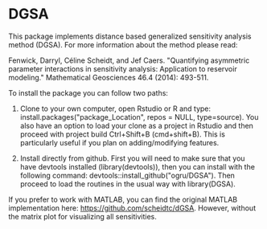 # DGSA

This package implements distance based generalized sensitivity analysis method (DGSA). For more information about the method please read:  

Fenwick, Darryl, Céline Scheidt, and Jef Caers. "Quantifying asymmetric parameter interactions in sensitivity analysis: 
Application to reservoir modeling." Mathematical Geosciences 46.4 (2014): 493-511.

To install the package you can follow two paths:

1. Clone to your own computer, open Rstudio or R and type: install.packages("package_Location", repos = NULL, type=source). You also have 
   an option to load your clone as a project in Rstudio and then proceed with project build Ctrl+Shift+B (cmd+shift+B). This is particularly 
   useful if you plan on adding/modifying features.

2. Install directly from github. 
   First you will need to make sure that you have devtools installed (library(devtools)), then you can install with the following command:
   devtools::install_github("ogru/DGSA"). Then proceed to load the routines in the usual way with library(DGSA).

If you prefer to work with MATLAB, you can find the original MATLAB implementation here: https://github.com/scheidtc/dGSA. However, without 
the matrix plot for visualizing all sensitivities. 

